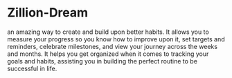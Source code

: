 # Zillion-Dream

 an amazing way to create and build upon better habits. It allows you to measure your progress so you know how to improve upon it, set targets and reminders, celebrate milestones, and view your journey across the weeks and months. It helps you get organized when it comes to tracking your goals and habits, assisting you in building the perfect routine to be successful in life.

